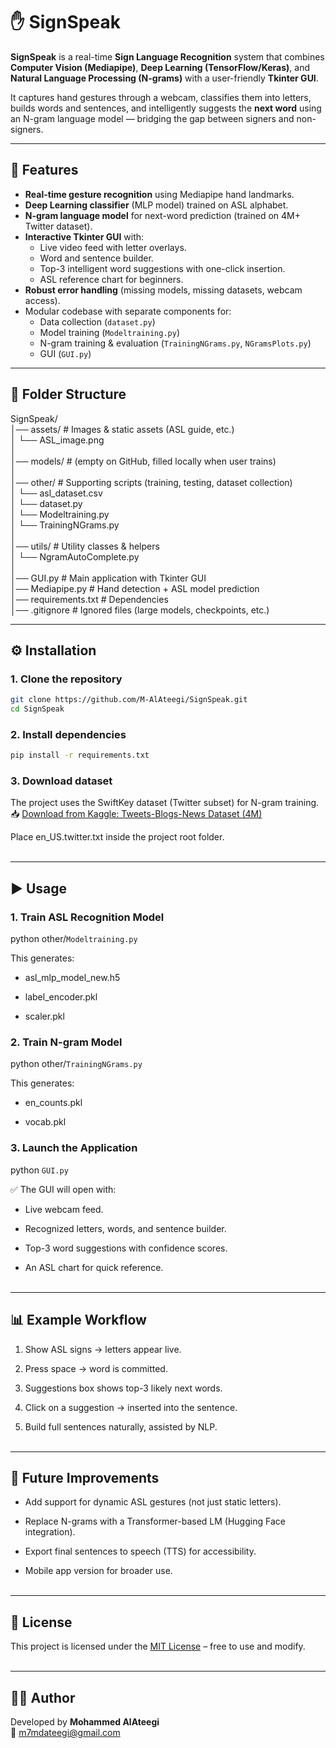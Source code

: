 # ✋ SignSpeak

**SignSpeak** is a real-time **Sign Language Recognition** system that combines **Computer Vision (Mediapipe)**, **Deep Learning (TensorFlow/Keras)**, and **Natural Language Processing (N-grams)** with a user-friendly **Tkinter GUI**.  

It captures hand gestures through a webcam, classifies them into letters, builds words and sentences, and intelligently suggests the **next word** using an N-gram language model — bridging the gap between signers and non-signers.

---

## 🚀 Features
- **Real-time gesture recognition** using Mediapipe hand landmarks.  
- **Deep Learning classifier** (MLP model) trained on ASL alphabet.  
- **N-gram language model** for next-word prediction (trained on 4M+ Twitter dataset).  
- **Interactive Tkinter GUI** with:
  - Live video feed with letter overlays.  
  - Word and sentence builder.  
  - Top-3 intelligent word suggestions with one-click insertion.  
  - ASL reference chart for beginners.  
- **Robust error handling** (missing models, missing datasets, webcam access).  
- Modular codebase with separate components for:
  - Data collection (`dataset.py`)  
  - Model training (`Modeltraining.py`)  
  - N-gram training & evaluation (`TrainingNGrams.py`, `NGramsPlots.py`)  
  - GUI (`GUI.py`)  

---

## 📂 Folder Structure
SignSpeak/ <br>
│── assets/ # Images & static assets (ASL guide, etc.) <br>
│ └── ASL_image.png <br>
│ <br>
│── models/ # (empty on GitHub, filled locally when user trains) <br>
│ <br>
│── other/ # Supporting scripts (training, testing, dataset collection) <br>
│ └── asl_dataset.csv <br>
│ └── dataset.py <br>
│ └── Modeltraining.py <br>
│ └── TrainingNGrams.py <br>
│ <br>
│── utils/ # Utility classes & helpers <br>
│ └── NgramAutoComplete.py <br>
│ <br>
│── GUI.py # Main application with Tkinter GUI <br>
│── Mediapipe.py # Hand detection + ASL model prediction <br>
│── requirements.txt # Dependencies <br>
│── .gitignore # Ignored files (large models, checkpoints, etc.) <br>

---

## ⚙️ Installation


### 1. Clone the repository
```bash
git clone https://github.com/M-AlAteegi/SignSpeak.git
cd SignSpeak
```

### 2. Install dependencies
```bash
pip install -r requirements.txt
```

### 3. Download dataset

The project uses the SwiftKey dataset (Twitter subset) for N-gram training. <br> 
📥 [Download from Kaggle: Tweets-Blogs-News Dataset (4M)](https://www.kaggle.com/datasets/crmercado/tweets-blogs-news-swiftkey-dataset-4million?resource=download)

Place en_US.twitter.txt inside the project root folder. <br> <br>

---

## ▶️ Usage
### 1. Train ASL Recognition Model
python other/`Modeltraining.py`


This generates:

- asl_mlp_model_new.h5

- label_encoder.pkl

- scaler.pkl <br>

### 2. Train N-gram Model
python other/`TrainingNGrams.py`


This generates:

- en_counts.pkl

- vocab.pkl <br>

### 3. Launch the Application
python `GUI.py`


✅ The GUI will open with:

- Live webcam feed.

- Recognized letters, words, and sentence builder.

- Top-3 word suggestions with confidence scores.

- An ASL chart for quick reference. <br> <br>

---

## 📊 Example Workflow

1. Show ASL signs → letters appear live.

2. Press space → word is committed.

3. Suggestions box shows top-3 likely next words.

4. Click on a suggestion → inserted into the sentence.

5. Build full sentences naturally, assisted by NLP. <br> <br>

---

## 🔮 Future Improvements

- Add support for dynamic ASL gestures (not just static letters).

- Replace N-grams with a Transformer-based LM (Hugging Face integration).

- Export final sentences to speech (TTS) for accessibility.

- Mobile app version for broader use. <br> <br>

---

## 📜 License <br>
This project is licensed under the [MIT License](LICENSE) – free to use and modify. <br> <br>

---

## 👨‍💻 Author <br>
Developed by **Mohammed AlAteegi** <br>
📧 m7mdateegi@gmail.com
